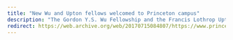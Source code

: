 ```yaml
---
title: "New Wu and Upton fellows welcomed to Princeton campus"
description: "The Gordon Y.S. Wu Fellowship and the Francis Lothrop Upton Fellowships are given to graduate students in engineering."
redirect: https://web.archive.org/web/20170715084807/https://www.princeton.edu/engineering/eqnews/winter02-03/feature10.html
---
```

